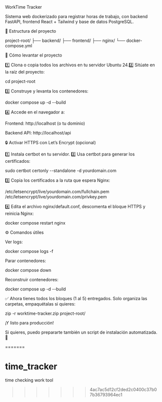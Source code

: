 WorkTime Tracker

Sistema web dockerizado para registrar horas de trabajo, con backend FastAPI, frontend React + Tailwind y base de datos PostgreSQL.

📁 Estructura del proyecto

project-root/
├── backend/
├── frontend/
├── nginx/
└── docker-compose.yml

🚀 Cómo levantar el proyecto

1️⃣ Clona o copia todos los archivos en tu servidor Ubuntu 24.2️⃣ Sitúate en la raíz del proyecto:

cd project-root

3️⃣ Construye y levanta los contenedores:

docker compose up -d --build

4️⃣ Accede en el navegador a:

Frontend: http://localhost (o tu dominio)

Backend API: http://localhost/api

🔒 Activar HTTPS con Let’s Encrypt (opcional)

1️⃣ Instala certbot en tu servidor.
2️⃣ Usa certbot para generar los certificados:

sudo certbot certonly --standalone -d yourdomain.com

3️⃣ Copia los certificados a la ruta que espera Nginx:

/etc/letsencrypt/live/yourdomain.com/fullchain.pem
/etc/letsencrypt/live/yourdomain.com/privkey.pem

4️⃣ Edita el archivo nginx/default.conf, descomenta el bloque HTTPS y reinicia Nginx:

docker compose restart nginx

⚙️ Comandos útiles

Ver logs:

docker compose logs -f

Parar contenedores:

docker compose down

Reconstruir contenedores:

docker compose up -d --build

✅ Ahora tienes todos los bloques (1 al 5) entregados. Solo organiza las carpetas, empaquétalas si quieres:

zip -r worktime-tracker.zip project-root/

¡Y listo para producción!

Si quieres, puedo prepararte también un script de instalación automatizada. 🚀

=======
# time_tracker
time checking work tool
>>>>>>> 4ac7ac5d12cf2ded2c0400c37b07b36793964ec1

